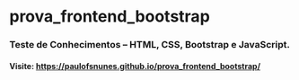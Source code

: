 # prova_frontend_bootstrap

### Teste de Conhecimentos – HTML, CSS, Bootstrap e JavaScript.

#### Visite: https://paulofsnunes.github.io/prova_frontend_bootstrap/
